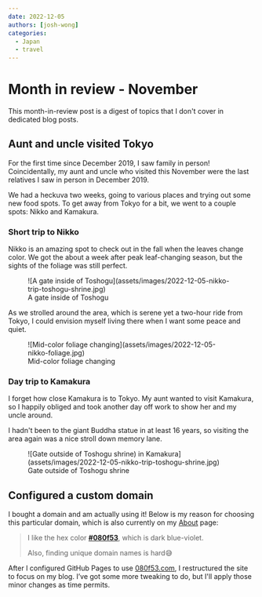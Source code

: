 ```yaml
---
date: 2022-12-05
authors: [josh-wong]
categories:
  - Japan
  - travel
---
```


# Month in review - November

This month-in-review post is a digest of topics that I don't cover in dedicated blog posts.

<!-- more -->

## Aunt and uncle visited Tokyo

For the first time since December 2019, I saw family in person! Coincidentally, my aunt and uncle who visited this November were the last relatives I saw in person in December 2019.

We had a heckuva two weeks, going to various places and trying out some new food spots. To get away from Tokyo for a bit, we went to a couple spots: Nikko and Kamakura.

### Short trip to Nikko

Nikko is an amazing spot to check out in the fall when the leaves change color. We got the about a week after peak leaf-changing season, but the sights of the foliage was still perfect.

<figure markdown>
  ![A gate inside of Toshogu](assets/images/2022-12-05-nikko-trip-toshogu-shrine.jpg)
  <figcaption>A gate inside of Toshogu</figcaption>
</figure>

 As we strolled around the area, which is serene yet a two-hour ride from Tokyo, I could envision myself living there when I want some peace and quiet.

<figure markdown>
  ![Mid-color foliage changing](assets/images/2022-12-05-nikko-foliage.jpg)
  <figcaption>Mid-color foliage changing</figcaption>
</figure>

### Day trip to Kamakura

I forget how close Kamakura is to Tokyo. My aunt wanted to visit Kamakura, so I happily obliged and took another day off work to show her and my uncle around.

I hadn't been to the giant Buddha statue in at least 16 years, so visiting the area again was a nice stroll down memory lane.

<figure markdown>
  ![Gate outside of Toshogu shrine) in Kamakura](assets/images/2022-12-05-nikko-trip-toshogu-shrine.jpg)
  <figcaption>Gate outside of Toshogu shrine</figcaption>
</figure>

## Configured a custom domain

I bought a domain and am actually using it! Below is my reason for choosing this particular domain, which is also currently on my [About](../about) page:

> I like the hex color [**#080f53**](https://encycolorpedia.com/080f53), which is dark blue-violet.
> 
> Also, finding unique domain names is hard😅

After I configured GitHub Pages to use [080f53.com](https://www.080f53.com), I restructured the site to focus on my blog. I’ve got some more tweaking to do, but I'll apply those minor changes as time permits.